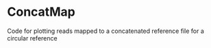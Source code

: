 # ConcatMap
Code for plotting reads mapped to a concatenated reference file for a circular reference
